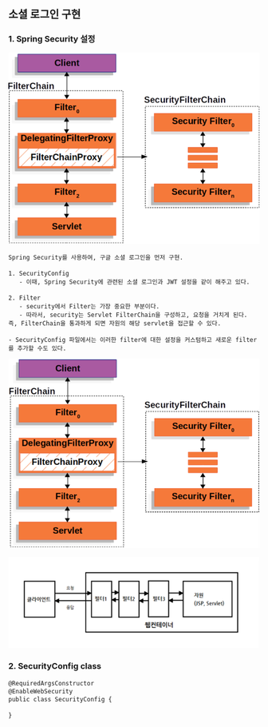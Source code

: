 ## 소셜 로그인 구현

### 1. Spring Security 설정

![filterChain](../img/filterChain.png)

    Spring Security를 사용하여, 구글 소셜 로그인을 먼저 구현.

    1. SecurityConfig
       - 이때, Spring Security에 관련된 소셜 로그인과 JWT 설정을 같이 해주고 있다.

    2. Filter
       - security에서 Filter는 가장 중요한 부분이다.
       - 따라서, security는 Servlet FilterChain을 구성하고, 요청을 거치게 된다. 즉, FilterChain을 통과하게 되면 자원의 해당 servlet을 접근할 수 있다.

    - SecurityConfig 파일에서는 이러한 filter에 대한 설정을 커스텀하고 새로운 filter를 추가할 수도 있다.

![filterChainProxy](../img/filterChainProxy.png) 

![webcontainer](../img/webcontainer.png)


### 2. SecurityConfig class

    @RequiredArgsConstructor
    @EnableWebSecurity
    public class SecurityConfig {
        
    }